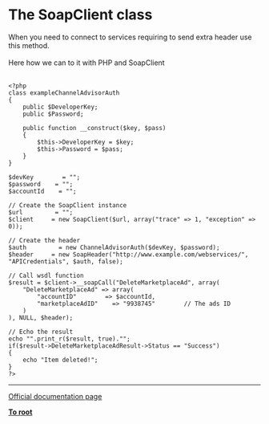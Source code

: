 # The SoapClient class



When you need to connect to services requiring to send extra header use this method.<br><br>Here how we can to it with PHP and SoapClient<br><br>

```
<?php
class exampleChannelAdvisorAuth
{
    public $DeveloperKey;
    public $Password;

    public function __construct($key, $pass)
    {
        $this->DeveloperKey = $key;
        $this->Password = $pass;
    }
}

$devKey        = "";
$password    = "";
$accountId    = "";

// Create the SoapClient instance
$url         = "";
$client     = new SoapClient($url, array("trace" => 1, "exception" => 0));

// Create the header
$auth         = new ChannelAdvisorAuth($devKey, $password);
$header     = new SoapHeader("http://www.example.com/webservices/", "APICredentials", $auth, false);

// Call wsdl function
$result = $client->__soapCall("DeleteMarketplaceAd", array(
    "DeleteMarketplaceAd" => array(
        "accountID"        => $accountId,
        "marketplaceAdID"    => "9938745"        // The ads ID
    )
), NULL, $header);

// Echo the result
echo "".print_r($result, true)."";
if($result->DeleteMarketplaceAdResult->Status == "Success")
{
    echo "Item deleted!";
}
?>
```
  

---

[Official documentation page](https://www.php.net/manual/en/class.soapclient.php)

**[To root](/README.md)**